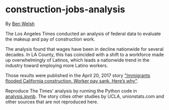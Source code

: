 # construction-jobs-analysis

By [Ben Welsh](mailto:ben.welsh@latimes.com)

The Los Angeles Times conducted an analysis of federal data to evaluate the makeup and pay of construction work. 

The analysis found that wages have been in decline nationwide for several decades. In LA County, this has coincided with a shift to a workforce made up overwhelmingly of Latinos, which leads a nationwide trend in the industry toward employing more Latino workers.

Those results were published in the April 20, 2017 story ["Immigrants flooded California construction. Worker pay sank. Here’s why"](http://www.latimes.com/projects/la-fi-construction-trump/).

Reproduce The Times' analysis by running the Python code in [analysis.ipynb](./analysis.ipynb). The story cities other studies by UCLA, unionstats.com and other sources that are not reproduced here.
